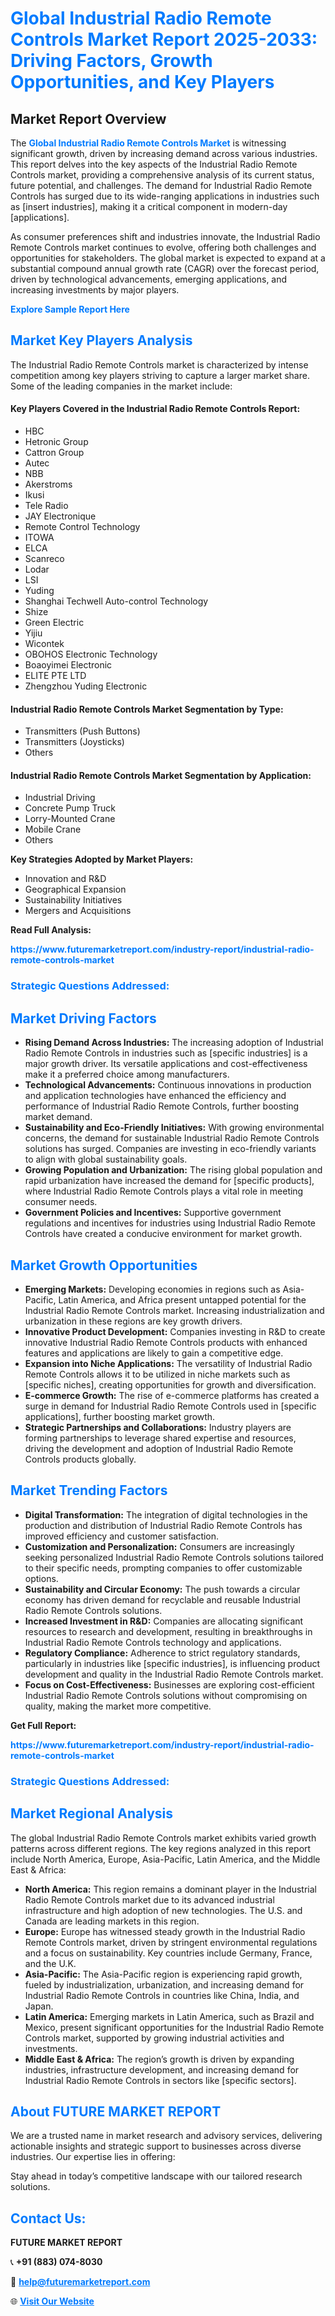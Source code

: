 <h1 style="color: #007BFF;">Global Industrial Radio Remote Controls Market Report 2025-2033: Driving Factors, Growth Opportunities, and Key Players</h1>

<section id="overview">
<h2>Market Report Overview</h2>
<p>The <a href="https://www.futuremarketreport.com/industry-report/industrial-radio-remote-controls-market" style="color: #007BFF; text-decoration: none;"><strong>Global Industrial Radio Remote Controls Market</strong></a> is witnessing significant growth, driven by increasing demand across various industries. This report delves into the key aspects of the Industrial Radio Remote Controls market, providing a comprehensive analysis of its current status, future potential, and challenges. The demand for Industrial Radio Remote Controls has surged due to its wide-ranging applications in industries such as [insert industries], making it a critical component in modern-day [applications].</p>
<p>As consumer preferences shift and industries innovate, the Industrial Radio Remote Controls market continues to evolve, offering both challenges and opportunities for stakeholders. The global market is expected to expand at a substantial compound annual growth rate (CAGR) over the forecast period, driven by technological advancements, emerging applications, and increasing investments by major players.</p>
</section>

<section id="overview">
<p><a href="https://www.futuremarketreport.com/request-sample/reportId=83458" style="color: #007BFF; text-decoration: none;"><strong>Explore Sample Report Here</strong></a></p>
</section>

<section id="key-players">
<h2 style="color: #007BFF;">Market Key Players Analysis</h2>
<p>The Industrial Radio Remote Controls market is characterized by intense competition among key players striving to capture a larger market share. Some of the leading companies in the market include:</p>
<h4>Key Players Covered in the Industrial Radio Remote Controls Report:</h4>
<ul><li>HBC</li><li>Hetronic Group</li><li>Cattron Group</li><li>Autec</li><li>NBB</li><li>Akerstroms</li><li>Ikusi</li><li>Tele Radio</li><li>JAY Electronique</li><li>Remote Control Technology</li><li>ITOWA</li><li>ELCA</li><li>Scanreco</li><li>Lodar</li><li>LSI</li><li>Yuding</li><li>Shanghai Techwell Auto-control Technology</li><li>Shize</li><li>Green Electric</li><li>Yijiu</li><li>Wicontek</li><li>OBOHOS Electronic Technology</li><li>Boaoyimei Electronic</li><li>ELITE PTE LTD</li><li>Zhengzhou Yuding Electronic</li></ul>
<h4>Industrial Radio Remote Controls Market Segmentation by Type:</h4>
<ul><li>Transmitters (Push Buttons)</li><li>Transmitters (Joysticks)</li><li>Others</li></ul>

<h4>Industrial Radio Remote Controls Market Segmentation by Application:</h4>
<ul><li>Industrial Driving</li><li>Concrete Pump Truck</li><li>Lorry-Mounted Crane</li><li>Mobile Crane</li><li>Others</li></ul>
<p><strong>Key Strategies Adopted by Market Players:</strong></p>
<ul>
<li>Innovation and R&D</li>
<li>Geographical Expansion</li>
<li>Sustainability Initiatives</li>
<li>Mergers and Acquisitions</li>
</ul>
</section>

<section>
<p><strong>Read Full Analysis: </strong></p><a href="https://www.futuremarketreport.com/industry-report/industrial-radio-remote-controls-market" style="color: #007BFF; text-decoration: none;"><strong>https://www.futuremarketreport.com/industry-report/industrial-radio-remote-controls-market</strong></a>
<h3 style="color: #007BFF;">Strategic Questions Addressed:</h3>
</section>

<section id="driving-factors">
<h2 style="color: #007BFF;">Market Driving Factors</h2>
<ul>
<li><strong>Rising Demand Across Industries:</strong> The increasing adoption of Industrial Radio Remote Controls in industries such as [specific industries] is a major growth driver. Its versatile applications and cost-effectiveness make it a preferred choice among manufacturers.</li>
<li><strong>Technological Advancements:</strong> Continuous innovations in production and application technologies have enhanced the efficiency and performance of Industrial Radio Remote Controls, further boosting market demand.</li>
<li><strong>Sustainability and Eco-Friendly Initiatives:</strong> With growing environmental concerns, the demand for sustainable Industrial Radio Remote Controls solutions has surged. Companies are investing in eco-friendly variants to align with global sustainability goals.</li>
<li><strong>Growing Population and Urbanization:</strong> The rising global population and rapid urbanization have increased the demand for [specific products], where Industrial Radio Remote Controls plays a vital role in meeting consumer needs.</li>
<li><strong>Government Policies and Incentives:</strong> Supportive government regulations and incentives for industries using Industrial Radio Remote Controls have created a conducive environment for market growth.</li>
</ul>
</section>

<section id="growth-opportunities">
<h2 style="color: #007BFF;">Market Growth Opportunities</h2>
<ul>
<li><strong>Emerging Markets:</strong> Developing economies in regions such as Asia-Pacific, Latin America, and Africa present untapped potential for the Industrial Radio Remote Controls market. Increasing industrialization and urbanization in these regions are key growth drivers.</li>
<li><strong>Innovative Product Development:</strong> Companies investing in R&D to create innovative Industrial Radio Remote Controls products with enhanced features and applications are likely to gain a competitive edge.</li>
<li><strong>Expansion into Niche Applications:</strong> The versatility of Industrial Radio Remote Controls allows it to be utilized in niche markets such as [specific niches], creating opportunities for growth and diversification.</li>
<li><strong>E-commerce Growth:</strong> The rise of e-commerce platforms has created a surge in demand for Industrial Radio Remote Controls used in [specific applications], further boosting market growth.</li>
<li><strong>Strategic Partnerships and Collaborations:</strong> Industry players are forming partnerships to leverage shared expertise and resources, driving the development and adoption of Industrial Radio Remote Controls products globally.</li>
</ul>
</section>

<section id="trending-factors">
<h2 style="color: #007BFF;">Market Trending Factors</h2>
<ul>
<li><strong>Digital Transformation:</strong> The integration of digital technologies in the production and distribution of Industrial Radio Remote Controls has improved efficiency and customer satisfaction.</li>
<li><strong>Customization and Personalization:</strong> Consumers are increasingly seeking personalized Industrial Radio Remote Controls solutions tailored to their specific needs, prompting companies to offer customizable options.</li>
<li><strong>Sustainability and Circular Economy:</strong> The push towards a circular economy has driven demand for recyclable and reusable Industrial Radio Remote Controls solutions.</li>
<li><strong>Increased Investment in R&D:</strong> Companies are allocating significant resources to research and development, resulting in breakthroughs in Industrial Radio Remote Controls technology and applications.</li>
<li><strong>Regulatory Compliance:</strong> Adherence to strict regulatory standards, particularly in industries like [specific industries], is influencing product development and quality in the Industrial Radio Remote Controls market.</li>
<li><strong>Focus on Cost-Effectiveness:</strong> Businesses are exploring cost-efficient Industrial Radio Remote Controls solutions without compromising on quality, making the market more competitive.</li>
</ul>
</section>

<section>
<p><strong>Get Full Report: </strong></p><a href="https://www.futuremarketreport.com/industry-report/industrial-radio-remote-controls-market" style="color: #007BFF; text-decoration: none;"><strong>https://www.futuremarketreport.com/industry-report/industrial-radio-remote-controls-market</strong></a>
<h3 style="color: #007BFF;">Strategic Questions Addressed:</h3>
</section>


<section id="regional-analysis">
<h2 style="color: #007BFF;">Market Regional Analysis</h2>
<p>The global Industrial Radio Remote Controls market exhibits varied growth patterns across different regions. The key regions analyzed in this report include North America, Europe, Asia-Pacific, Latin America, and the Middle East & Africa:</p>
<ul>
<li><strong>North America:</strong> This region remains a dominant player in the Industrial Radio Remote Controls market due to its advanced industrial infrastructure and high adoption of new technologies. The U.S. and Canada are leading markets in this region.</li>
<li><strong>Europe:</strong> Europe has witnessed steady growth in the Industrial Radio Remote Controls market, driven by stringent environmental regulations and a focus on sustainability. Key countries include Germany, France, and the U.K.</li>
<li><strong>Asia-Pacific:</strong> The Asia-Pacific region is experiencing rapid growth, fueled by industrialization, urbanization, and increasing demand for Industrial Radio Remote Controls in countries like China, India, and Japan.</li>
<li><strong>Latin America:</strong> Emerging markets in Latin America, such as Brazil and Mexico, present significant opportunities for the Industrial Radio Remote Controls market, supported by growing industrial activities and investments.</li>
<li><strong>Middle East & Africa:</strong> The region’s growth is driven by expanding industries, infrastructure development, and increasing demand for Industrial Radio Remote Controls in sectors like [specific sectors].</li>
</ul>
</section>

<footer>
<h2 style="color: #007BFF;">About FUTURE MARKET REPORT</h2>
<p>We are a trusted name in market research and advisory services, delivering actionable insights and strategic support to businesses across diverse industries. Our expertise lies in offering:</p>

<p>Stay ahead in today’s competitive landscape with our tailored research solutions.</p>

<h2 style="color: #007BFF;">Contact Us:</h2>
<p><strong>FUTURE MARKET REPORT</strong></p>
<p>📞 <strong>+91 (883) 074-8030</strong></p>
<p>📧 <strong><a href="mailto:help@futuremarketreport.com" style="color: #007BFF;">help@futuremarketreport.com</a></strong></p>
<p>🌐 <strong><a href="https://www.futuremarketreport.com/" style="color: #007BFF;">Visit Our Website</a></strong></p>
</footer>